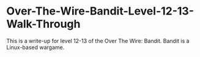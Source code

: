 # Over-The-Wire-Bandit-Level-12-13-Walk-Through
This is a write-up for level 12-13 of the Over The Wire: Bandit. Bandit is a Linux-based wargame.
